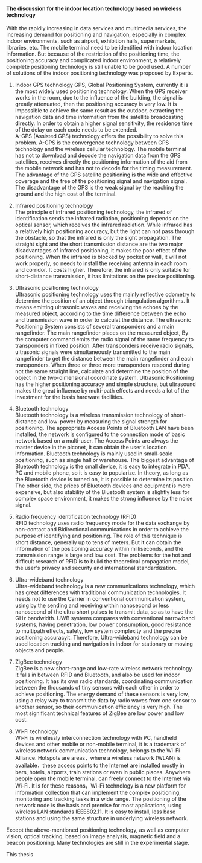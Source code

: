 #### The discussion for the indoor location technology based on wireless technology 

With the rapidly increasing in data services and multimedia services, the increasing demand for positioning and navigation, especially in complex indoor environments, such as airport, exhibition halls, supermarkets, libraries, etc. The mobile terminal need to be identified with indoor location information. But because of the restriction of the positioning time, the positioning accuracy and complicated indoor environment, a relatively complete positioning technology is still unable to be good used. A number of solutions of the indoor positioning technology was proposed by Experts.


1. Indoor GPS technology
GPS, Global Positioning System, currently it is the most widely used positioning technology. When the GPS receiver works in the room, due to the influence of the building, the signal is greatly attenuated, then the positioning accuracy is very low. It is impossible to achieve the same result as the outdoor, extracting the navigation data and time information from the satellite broadcasting directly. In order to obtain a higher signal sensitivity, the residence time of the delay on each code needs to be extended.  
A-GPS (Assisted GPS) technology offers the possibility to solve this problem. A-GPS is the convergence technology between GPS technology and  the wireless cellular technology. The mobile terminal has not to download and decode the navigation data from the GPS satellites, receives directly the positioning information of the aid from the mobile network and has not to decode for the timing measurement.  
The advantage of the GPS satellite positioning is the wide and effective coverage and the free of the positioning signal and navigation signal. The disadvantage of the GPS is the weak signal by the reaching the ground and the high cost of the terminal.  

2. Infrared positioning technology  
The principle of infrared positioning technology, the infrared of identification sends the infrared radiation, positioning depends on the optical sensor, which receives the infrared radiation. While infrared has a relatively high positioning accuracy, but the light can not pass through the obstacle, so that the infrared is only the sight propagation. The straight sight and the short transmission distance are the two major disadvantages of infrared positioning, it makes the poor effect of the positioning. When the infrared is blocked by pocket or wall, it  will not work properly, so needs to install the receiving antenna in each room and corridor. It costs higher. Therefore, the infrared is only suitable for short-distance transmission, it has limitations on the precise positioning.

3. Ultrasonic positioning technology  
Ultrasonic positioning technology uses the mainly reflective odometry to determine the position of an object through triangulation algorithms. It means emitting ultrasonic waves and receiving the echoes by the measured object, according to the time difference between the echo and transmission wave in order to calculat the distance. The ultrasonic Positioning System consists of several transponders and a main rangefinder. The main rangefinder places on the measured object, By the computer command emits the radio signal of the same  frequency to transponders in fixed position. After transponders receive radio signals, ultrasonic signals were simultaneously transmitted to the main rangefinder to get the distance between the main rangefinder and each transponders. When three or three more transponders respond during not the same straight line, calculate and determine the position of the object in the two-dimensional coordinate system. Ultrasonic Positioning has the higher positioning accuracy and simple structure, but ultrasound makes the great influence by multi-path effects and needs a lot of the investment for the basis hardware facilities.  

4. Bluetooth technology  
Bluetooth technology is a wireless transmission technology of short-distance and low-power by measuring the signal strength for positioning. The appropriate Access Points of Bluetooth LAN have been installed, the network is configured to the connection mode of basic network based on a multi-user. The Access Points are always the master device in the piconet, it can obtain the user's location information. Bluetooth technology is mainly used in small-scale positioning, such as single hall or warehouse. The biggest advantage of Bluetooth technology is the small device, it is easy to integrate in PDA, PC and mobile phone, so it is easy to popularize. In theory, as long as the Bluetooth device is turned on, it is possible to determine its position. The other side, the prices of Bluetooth devices and equipment is more expensive, but also stability of the Bluetooth system is slightly less for complex space environment, it makes the strong influence by the noise signal.  

5. Radio frequency identification technology (RFID)  
RFID technology uses radio frequency mode for the data exchange by non-contact and Bidirectional communications in order to achieve the purpose of identifying and positioning. The role of this technique is short distance, generally up to tens of meters. But it can obtain the information of the positioning accuracy within milliseconds, and the transmission range is large and low cost. The problems for the hot and difficult research of RFID is to build the theoretical propagation model, the user's privacy and security and international standardization.  

6. Ultra-wideband technology  
Ultra-wideband technology is a new communications technology, which has great differences with traditional communication technologies. 
It needs not to use the Carrier in conventional communication system, using by the sending and receiving within nanosecond or less nanosecond of the ultra‐short	pulses to transmit data, so as to have the GHz bandwidth. UWB systems compares with conventional narrowband systems, having penetration, low power consumption, good resistance to multipath effects, safety, low system complexity and the precise positioning accuracyit. Therefore, Ultra-wideband technology can be used location tracking and navigation in indoor for stationary or moving objects and people.  

7. ZigBee technology  
ZigBee is a new short-range and low-rate wireless network technology. It falls in between RFID and Bluetooth, and also be used for indoor positioning. It has its own radio standards, coordinating communication between the thousands of tiny sensors with each other in order to achieve positioning. The energy demand of these sensors is very low, using a relay way to transmit the data by radio waves from one sensor to another sensor, so their communication efficiency is very high. The most significant technical features of ZigBee are low power and low cost.  

8. Wi-Fi technology  
Wi-Fi is wirelessly interconnection technology with PC, handheld devices and other mobile or non-mobile terminal, it is a trademark of  wireless network communication technology, belongs to the Wi-Fi Alliance. Hotspots are areas，where a wireless network (WLAN) is available，these access points to the Internet are installed mostly in bars, hotels, airports, train stations or even in public places. Anywhere people open the mobile terminal, can freely connect to the Internet via Wi-Fi. It is for these reasons，Wi-Fi technology is a new platform for information collection that can implement the complex positioning, monitoring and tracking tasks in a wide range. The positioning of the network node is the basis and premise for most applications, using wireless LAN standards IEEE802.11. It is easy to install, less base stations and using the same structure in underlying wireless network.  

Except the above-mentioned positioning technology, as well as computer vision, optical tracking, based on image analysis, magnetic field and a beacon positioning. Many technologies are still in the experimental stage.

This thesis
